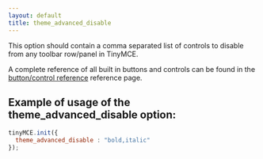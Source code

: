 ```yaml
---
layout: default
title: theme_advanced_disable
---
```


This option should contain a comma separated list of controls to disable from any toolbar row/panel in TinyMCE.

A complete reference of all built in buttons and controls can be found in the [button/control reference](/reference/buttons/) reference page.

## Example of usage of the theme_advanced_disable option:

```js
tinyMCE.init({
  theme_advanced_disable : "bold,italic"
});
```
